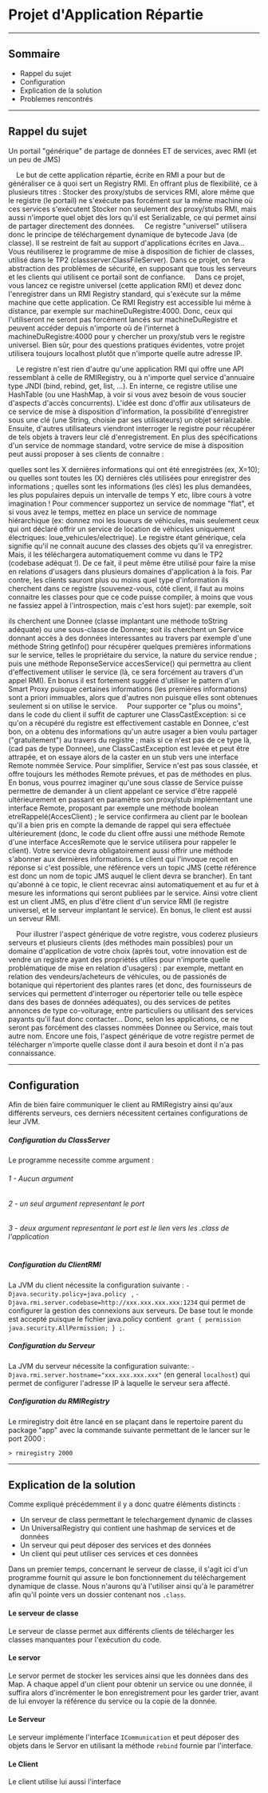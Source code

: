 # Projet d'Application Répartie
---------------

## Sommaire

* Rappel du sujet
* Configuration
* Explication de la solution
* Problemes rencontrés


---------------

## Rappel du sujet

Un portail "générique" de partage de données ET de services, avec RMI (et un peu de JMS)

&nbsp;&nbsp;&nbsp;&nbsp;Le but de cette application répartie, écrite en RMI a pour but de généraliser ce à quoi sert un Registry RMI. En offrant plus de flexibilité, ce à plusieurs titres :
Stocker des proxy/stubs de services RMI, alore même que le registre (le portail) ne s'exécute pas forcément sur la même machine où ces services s'exécutent
Stocker non seulement des proxy/stubs RMI, mais aussi n'importe quel objet dès lors qu'il est Serializable, ce qui permet ainsi de partager directement des données.
&nbsp;&nbsp;&nbsp;&nbsp;Ce registre "universel" utilisera donc le principe de téléchargement dynamique de bytecode Java (de classe). Il se restreint de fait au support d'applications écrites en Java... Vous réutiliserez le programme de mise à disposition de fichier de classes, utilisé dans le TP2 (classserver.ClassFileServer). Dans ce projet, on fera abstraction des problèmes de sécurité, en supposant que tous les serveurs et les clients qui utilisent ce portail sont de confiance.
&nbsp;&nbsp;&nbsp;&nbsp;Dans ce projet, vous lancez ce registre universel (cette application RMI) et devez donc l'enregistrer dans un RMI Registry standard, qui s'exécute sur la même machine que cette application. Ce RMI Registry est accessible lui même à distance, par exemple sur machineDuRegistre:4000. Donc, ceux qui l'utiliseront ne seront pas forcément lancés sur machineDuRegistre et peuvent accéder depuis n'importe où de l'internet à machineDuRegistre:4000 pour y chercher un proxy/stub vers le registre universel. Bien sûr, pour des questions pratiques évidentes, votre projet utilisera toujours localhost plutôt que n'importe quelle autre adresse IP.

&nbsp;&nbsp;&nbsp;&nbsp;Le registre n'est rien d'autre qu'une application RMI qui offre une API ressemblant à celle de RMIRegistry, ou à n'importe quel service d'annuaire type JNDI (bind, rebind, get, list, ...). En interne, ce registre utilise une HashTable (ou une HashMap, à voir si vous avez besoin de vous soucier d'aspects d'accès concurrents). L'idée est donc d'offir aux utilisateurs de ce service de mise à disposition d'information, la possibilité d'enregistrer sous une clé (une String, choisie par ses utilisateurs) un objet sérializable. Ensuite, d'autres utilisateurs viendront interroger le registre pour récupérer de tels objets à travers leur clé d'enregistrement. En plus des spécifications d'un service de nommage standard, votre service de mise à disposition peut aussi proposer à ses clients de connaitre :

quelles sont les X dernières informations qui ont été enregistrées (ex, X=10);
ou quelles sont toutes les (X) dernières clés utilisées pour enregistrer des informations ;
quelles sont les informations (les clés) les plus demandées, les plus populaires depuis un intervalle de temps Y
etc, libre cours à votre imagination !
Pour commencer supportez un service de nommage "flat", et si vous avez le temps, mettez en place un service de nommage hiérarchique (ex: donnez moi les loueurs de véhicules, mais seulement ceux qui ont déclaré offrir un service de location de véhicules uniquement électriques: loue_vehicules/electrique). Le registre étant générique, cela signifie qu'il ne connait aucune des classes des objets qu'il va enregistrer. Mais, il les téléchargera automatiquement comme vu dans le TP2 (codebase adéquat !). De ce fait, il peut même être utilisé pour faire la mise en relations d'usagers dans plusieurs domaines d'application à la fois.
Par contre, les clients sauront plus ou moins quel type d'information ils cherchent dans ce registre (souvenez-vous, côté client, il faut au moins connaitre les classes pour que ce code puisse compiler, à moins que vous ne fassiez appel à l'introspection, mais c'est hors sujet): par exemple, soit

ils cherchent une Donnee (classe implantant une méthode toString adéquate) ou une sous-classe de Donnee;
soit ils cherchent un Service donnant accès à des données interessantes au travers par exemple d'une méthode String getInfo() pour récupérer quelques premières informations sur le service, telles le propriétaire du service, la nature du service rendue ; puis une méthode ReponseService accesService() qui permettra au client d'effectivement utiliser le service (là, ce sera forcément au travers d'un appel RMI). En bonus il est fortement suggéré d'utiliser le pattern d'un Smart Proxy puisque certaines informations (les premières informations) sont a priori immuables, alors que d'autres non puisque elles sont obtenues seulement si on utilise le service.
&nbsp;&nbsp;&nbsp;&nbsp;Pour supporter ce "plus ou moins", dans le code du client il suffit de capturer une ClassCastException: si ce qu'on a récupéré du registre est effectivement castable en Donnee, c'est bon, on a obtenu des informations qu'un autre usager a bien voulu partager ("gratuitement") au travers du registre ; mais si ce n'est pas de ce type là, (cad pas de type Donnee), une ClassCastException est levée et peut être attrapée, et on essaye alors de la caster en un stub vers une interface Remote nommée Service. Pour simplifier, Service n'est pas sous classée, et offre toujours les méthodes Remote prévues, et pas de méthodes en plus. En bonus, vous pourrez imaginer qu'une sous classe de Service puisse permettre de demander à un client appelant ce service d'être rappelé ultérieurement en passant en paramètre son proxy/stub implémentant une interface Remote, proposant par exemple une méthode boolean etreRappelé(AccesClient) ; le service confirmera au client par le boolean qu'il a bien pris en compte la demande de rappel qui sera effectuée ultérieurement (donc, le code du client offre aussi une méthode Remote d'une interface AccesRemote que le service utilisera pour rappeler le client). Votre service devra obligatoirement aussi offrir une méthode s'abonner aux dernières informations. Le client qui l'invoque reçoit en réponse si c'est possible, une référence vers un topic JMS (cette référence est donc un nom de topic JMS auquel le client devra se brancher). En tant qu'abonné à ce topic, le client recevrac ainsi automatiquement et au fur et à mesure les informations qui seront publiées par le service.
Ainsi votre client est un client JMS, en plus d'être client d'un service RMI (le registre universel, et le serveur implantant le service). En bonus, le client est aussi un serveur RMI.

&nbsp;&nbsp;&nbsp;&nbsp;Pour illustrer l'aspect générique de votre registre, vous coderez plusieurs serveurs et plusieurs clients (des méthodes main possibles) pour un domaine d'application de votre choix (après tout, votre innovation est de vendre un registre ayant des propriétés utiles pour n'importe quelle problématique de mise en relation d'usagers) : par exemple, mettant en relation des vendeurs/acheteurs de véhicules, ou de passionés de botanique qui répertorient des plantes rares (et donc, des fournisseurs de services qui permettent d'interroger ou répertorier telle ou telle espèce dans des bases de données adéquates), ou des services de petites annonces de type co-voiturage, entre particuliers ou utilisant des services payants qu'il faut donc contacter... Donc, selon les applications, ce ne seront pas forcément des classes nommées Donnee ou Service, mais tout autre nom. Encore une fois, l'aspect générique de votre registre permet de télécharger n'importe quelle classe dont il aura besoin et dont il n'a pas connaissance.

----------------------------------

## Configuration
Afin de bien faire communiquer le client au RMIRegistry ainsi qu'aux différents serveurs, ces derniers nécessitent certaines configurations de leur JVM.

##### Configuration du ClassServer
Le programme necessite comme argument :
###### 1 - Aucun argument
###### 2 - un seul argument representant le port
###### 3 - deux argument representant le port est le lien vers les .class de l'application
#
#

##### Configuration du ClientRMI
La JVM du client nécessite la configuration suivante :
`-Djava.security.policy=java.policy ` , `-Djava.rmi.server.codebase=http://xxx.xxx.xxx.xxx:1234` qui permet de configurer la gestion des connexions aux serveurs. De base tout le monde est accepté puisque le fichier java.policy contient ` grant { permission java.security.AllPermission; } ;`.

##### Configuration du Serveur
La JVM du serveur nécessite la configuration suivante:
`-Djava.rmi.server.hostname="xxx.xxx.xxx.xxx"` (en general `localhost`) qui permet de configurer l'adresse IP à laquelle le serveur sera affecté.

##### Configuration du RMIRegistry
Le rmiregistry doit être lancé en se plaçant dans le repertoire parent du package "app" avec la commande suivante permettant de le lancer sur le port 2000 :
```shell
> rmiregistry 2000
```
----------------------------------

## Explication de la solution

Comme expliqué précédemment il y a donc quatre éléments distincts :
 * Un serveur de class permettant le telechargement dynamic de classes 
 * Un UniversalRegistry qui contient une hashmap de services et de données
 * Un serveur qui peut déposer des services et des données
 * Un client qui peut utiliser ces services et ces données
 

Dans un premier temps, concernant le serveur de classe, il s'agit ici d'un programme fournit qui assure le bon fonctionnement du téléchargement dynamique de classe.
Nous n'aurons qu'à l'utiliser ainsi qu'à le paramétrer afin qu'il pointe vers un dossier contenant nos `.class`.

#### Le serveur de classe 
Le serveur de classe permet aux différents clients de télécharger les classes manquantes pour l'exécution du code.

#### Le servor
Le servor permet de stocker les services ainsi que les données dans des Map. A chaque appel d'un client pour obtenir un service ou une donnée, il suffira alors d'incrémenter le bon enregistrement pour les garder trier, avant de lui envoyer la référence du service ou la copie de la donnée. 

#### Le Serveur
Le serveur implémente l'interface `ICommunication` et peut déposer des objets dans le Servor en utilisant la méthode `rebind` fournie par l'interface.  

#### Le Client
Le client utilise lui aussi l'interface



